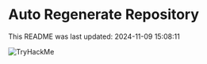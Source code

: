 # Auto Regenerate Repository

This README was last updated: 2024-11-09 15:08:11

 ![TryHackMe](https://tryhackme.com/badge/533634)